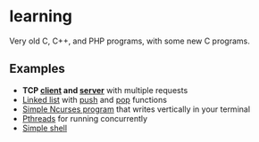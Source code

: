 # learning

Very old C, C++, and PHP programs, with some new C programs.

## Examples

* **TCP [client](https://gitlab.com/Babkock/learning/-/blob/master/client.c) and [server](https://gitlab.com/Babkock/learning/-/blob/master/multiserver.c)** with multiple requests
* [Linked list](https://gitlab.com/Babkock/learning/-/blob/master/linklist.c) with [push](https://gitlab.com/Babkock/learning/-/blob/master/linkpush.c) and [pop](https://gitlab.com/Babkock/learning/-/blob/master/linkpop.c) functions
* [Simple Ncurses program](https://gitlab.com/Babkock/learning/-/blob/master/curses.c) that writes vertically in your terminal
* [Pthreads](https://gitlab.com/Babkock/learning/-/blob/master/threads.c) for running concurrently
* [Simple shell](https://gitlab.com/Babkock/learning/-/blob/master/shell.c)
